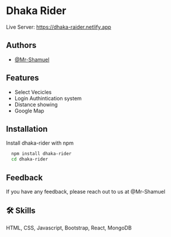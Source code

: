 
# Dhaka Rider

 
 Live Server: https://dhaka-raider.netlify.app



## Authors

- [@Mr-Shamuel](https://github.com/Mr-Shamuel)


## Features

- Select Vecicles
- Login Authintication system
- Distance showing
- Google Map


## Installation

Install dhaka-rider with npm

```bash
  npm install dhaka-rider
  cd dhaka-rider
```
    
## Feedback

If you have any feedback, please reach out to us at @Mr-Shamuel


## 🛠 Skills
HTML, CSS, Javascript, Bootstrap, React, MongoDB

